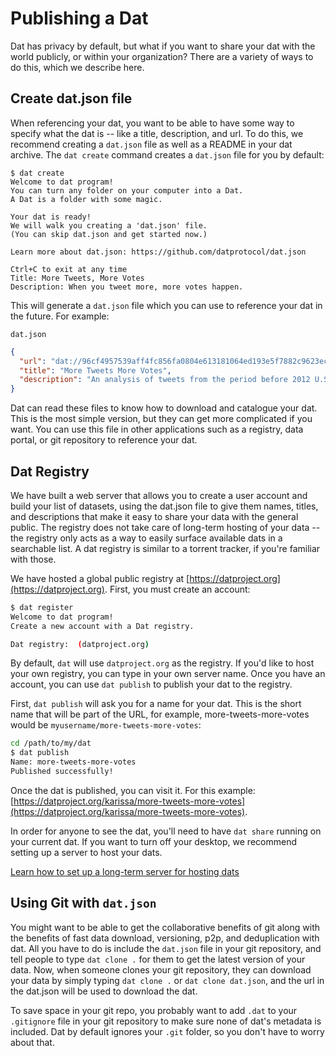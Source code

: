 # Publishing a Dat

Dat has privacy by default, but what if you want to share your dat with the world publicly, or within your organization? There are a variety of ways to do this, which we describe here.

## Create dat.json file
When referencing your dat, you want to be able to have some way to specify what the dat is -- like a title, description, and url. To do this, we recommend creating a `dat.json` file as well as a README in your dat archive. The `dat create` command creates a `dat.json` file for you by default:

```
$ dat create
Welcome to dat program!
You can turn any folder on your computer into a Dat.
A Dat is a folder with some magic.

Your dat is ready!
We will walk you creating a 'dat.json' file.
(You can skip dat.json and get started now.)

Learn more about dat.json: https://github.com/datprotocol/dat.json

Ctrl+C to exit at any time
Title: More Tweets, More Votes
Description: When you tweet more, more votes happen.
```

This will generate a `dat.json` file which you can use to reference your dat in the future. For example:

`dat.json`

```json
{
  "url": "dat://96cf4957539aff4fc856fa0804e613181064ed193e5f7882c9623ec7bed38deb",
  "title": "More Tweets More Votes",
  "description": "An analysis of tweets from the period before 2012 U.S. House election combined with census data."
}
```

Dat can read these files to know how to download and catalogue your dat. This is the most simple version, but they can get more complicated if you want. You can use this file in other applications such as a registry, data portal, or git repository to reference your dat.

## Dat Registry

We have built a web server that allows you to create a user account and build your list of datasets, using the dat.json file to give them names, titles, and descriptions that make it easy to share your data with the general public. The registry does not take care of long-term hosting of your data -- the registry only acts as a way to easily surface available dats in a searchable list. A dat registry is similar to a torrent tracker, if you're familiar with those.

We have hosted a global public registry at [https://datproject.org](https://datproject.org). First, you must create an account:

```bash
$ dat register
Welcome to dat program!
Create a new account with a Dat registry.

Dat registry:  (datproject.org)
```

By default, `dat` will use `datproject.org` as the registry. If you'd like to host your own registry, you can type in your own server name. Once you have an account, you can use `dat publish` to publish your dat to the registry.

First, `dat publish` will ask you for a name for your dat. This is the short name that will be part of the URL, for example, more-tweets-more-votes would be `myusername/more-tweets-more-votes`:

```bash
cd /path/to/my/dat
$ dat publish
Name: more-tweets-more-votes
Published successfully!
```

Once the dat is published, you can visit it. For this example: [https://datproject.org/karissa/more-tweets-more-votes](https://datproject.org/karissa/more-tweets-more-votes).

In order for anyone to see the dat, you'll need to have `dat share` running on your current dat. If you want to turn off your desktop, we recommend setting up a server to host your dats.

[Learn how to set up a long-term server for hosting dats](/server)

## Using Git with `dat.json`

You might want to be able to get the collaborative benefits of git along with the benefits of fast data download, versioning, p2p, and deduplication with dat. All you have to do is include the `dat.json` file in your git repository, and tell people to type `dat clone .` for them to get the latest version of your data. Now, when someone clones your git repository, they can download your data by simply typing `dat clone .` or `dat clone dat.json`, and the url in the dat.json will be used to download the dat.

To save space in your git repo, you probably want to add `.dat` to your `.gitignore` file in your git repository to make sure none of dat's metadata is included. Dat by default ignores your `.git` folder, so you don't have to worry about that.

